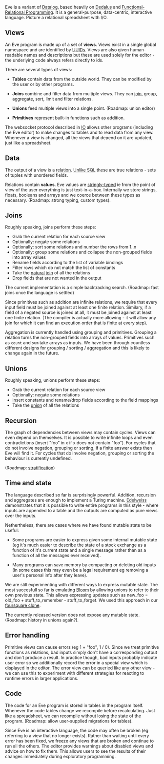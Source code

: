 Eve is a variant of [Datalog](https://en.wikipedia.org/wiki/Datalog), based heavily on [Dedalus](http://www.eecs.berkeley.edu/Pubs/TechRpts/2009/EECS-2009-173.html) and [Functional-Relational Programming](http://shaffner.us/cs/papers/tarpit.pdf). It is a general-purpose, data-centric, interactive language. Picture a relational spreadsheet with I/O.

## Views

An Eve program is made up of a set of __views__. Views exist in a single global namespace and are identified by [UUIDs](https://en.wikipedia.org/wiki/Universally_unique_identifier). Views are also given human-readable names and descriptions but these are used solely for the editor - the underlying code always refers directly to ids.

There are several types of views:

* __Tables__ contain data from the outside world. They can be modified by the user or by other programs.

* __Joins__ combine and filter data from multiple views. They can [join](https://en.wikipedia.org/wiki/Relational_algebra#Joins_and_join-like_operators), group, aggregate, sort, limit and filter relations.

* __Unions__ feed multiple views into a single point. (Roadmap: union editor)

* __Primitives__ represent built-in functions such as addition.

The websocket protocol described in [IO](./io.md#communication) allows other programs (including the Eve editor) to make changes to tables and to read data from any view. Whenever a view is changed, all the views that depend on it are updated, just like a spreadsheet.

## Data

The output of a view is a [relation](https://en.wikipedia.org/wiki/Relation_%28database%29). [Unlike SQL](http://airbladesoftware.com/notes/relational-databases-are-not-relational/) these are true relations - sets of tuples with unordered fields.

Relations contain __values__. Eve values are [stringly-typed](http://c2.com/cgi/wiki?StringlyTyped) ie from the point of view of the user everything is just text-in-a-box. Internally we store strings, floats, booleans and arrays and we coerce between these types as necessary. (Roadmap: strong typing, custom types).

## Joins

Roughly speaking, joins perform these steps:

* Grab the current relation for each source view
* Optionally: negate some relations
* Optionally: sort some relations and number the rows from 1..n
* Optionally: group some relations and collapse the non-grouped fields into array values
* Rename fields according to the list of variable bindings
* Filter rows which do not match the list of constants
* Take the [natural join](https://en.wikipedia.org/wiki/Relational_algebra#.E2.8B.88) of all the relations
* Drop fields that are not wanted in the output

The current implementation is a simple backtracking search. (Roadmap: fast joins once the language is settled)

Since primitives such as addition are infinite relations, we require that every input field must be joined against at least one finite relation. Similary, if a field of a negated source is joined at all, it must be joined against at least one finite relation. (The compiler is actually more allowing - it will allow any join for which it can find an execution order that is finite at every step).

Aggregation is currently handled using grouping and primitives. Grouping a relation turns the non-grouped fields into arrays of values. Primitives such as `count` and `sum` take arrays as inputs. We have been through countless different designs for grouping / sorting / aggregation and this is likely to change again in the future.

## Unions

Roughly speaking, unions perform these steps:

* Grab the current relation for each source view
* Optionally: negate some relations
* Insert constants and rename/drop fields according to the field mappings
* Take the [union](https://en.wikipedia.org/wiki/Union_%28set_theory%29) of all the relations

## Recursion

The graph of dependencies between views may contain cycles. Views can even depend on themselves. It is possible to write infinite loops and even contradictions (insert "foo" in x if x does not contain "foo"). For cycles that do not involve negation, grouping or sorting, if a finite answer exists then Eve will find it. For cycles that do involve negation, grouping or sorting the behaviour is currently undefined.

(Roadmap: [stratification](http://webdam.inria.fr/Alice/pdfs/Chapter-15.pdf))

## Time and state

The language described so far is surprisingly powerful. Addition, recursion and aggregates are enough to implement a Turing machine. [Edelweiss](http://db.cs.berkeley.edu/papers/vldb14-edelweiss.pdf) demonstrates that it is possible to write entire programs in this style - where inputs are appended to a table and the outputs are computed as pure views over the inputs.

Nethertheless, there are cases where we have found mutable state to be useful:

* Some programs are easier to express given some internal mutable state (eg it's much easier to describe the state of a stock exchange as a function of it's current state and a single message rather than as a function of all the messages ever received).

* Many programs can save memory by compacting or deleting old inputs (in some cases this may even be a legal requirement eg removing a user's personal info after they leave).

We are still experimenting with different ways to express mutable state. The most succesfull so far is emulating [Bloom](http://boom.cs.berkeley.edu/) by allowing unions to refer to their own previous state. This allows expressing updates such as new_foo = old_foo + stuff_to_remember - stuff_to_forget. We used this approach in our [foursquare clone](http://incidentalcomplexity.com/2015/07/02/march-april-may-june/).

The currently released version does not expose any mutable state. (Roadmap: history in unions again?).

## Error handling

Primitive views can cause errors (eg 1 + "foo", 1 / 0). Since we treat primitive functions as relations, bad inputs simply don't have a corresponding output and don't produce a result. In practice though, bad inputs probably indicate user error so we additionally record the error in a special view which is displayed in the editor. The error view can be queried like any other view - we can use this to experiment with different strategies for reacting to runtime errors in larger applications.

## Code

The code for an Eve program is stored in tables in the program itself. Whenever the code tables change we recompile before recalculating. Just like a spreadsheet, we can recompile without losing the state of the program. (Roadmap: allow user-supplied migrations for tables).

Since Eve is an interactive language, the code may often be broken (eg referring to a view that no longer exists). Rather than waiting until every error has been fixed, we freeze any views that are broken and continue to run all the others. The editor provides warnings about disabled views and advice on how to fix them. This allows users to see the results of their changes immediately during exploratory programming.
